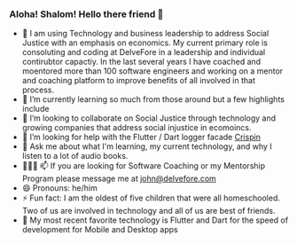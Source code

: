### Aloha! Shalom! Hello there friend 👋


- 🔭 I am using Technology and business leadership to address Social Justice with an emphasis on economics. My current primary role is consoluting and coding at DelveFore in a leadership and individual contirubtor capactiy. In the last several years I have coached and moentored more than 100 software engineers and working on a mentor and coaching platform to improve benefits of all involved in that process.
- 🌱 I’m currently learning so much from those around but a few highlights include 
- 👯 I’m looking to collaborate on Social Justice through technology and growing companies that address social injustice in ecomoincs.
- 🤔 I’m looking for help with the Flutter / Dart logger facade [Crispin](https://docs.page/delvefore/crispin)
- 💬 Ask me about what I'm learning, my current technology, and why I listen to a lot of audio books.
- 🧑‍🤝‍🧑 📫 If you are looking for Software Coaching or my Mentorship Program please message me at john@delvefore.com
- 😄 Pronouns: he/him
- ⚡ Fun fact: I am the oldest of five children that were all homeschooled. Two of us are involved in technology and all of us are best of friends.
- 🤖 My most recent favorite technology is Flutter and Dart for the speed of development for Mobile and Desktop apps
